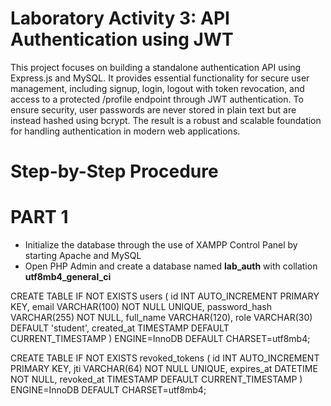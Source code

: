 # Laboratory Activity 3: API Authentication using JWT
This project focuses on building a standalone authentication API using Express.js and MySQL. It provides essential functionality for secure user management, including signup, login, logout with token revocation, and access to a protected /profile endpoint through JWT authentication. To ensure security, user passwords are never stored in plain text but are instead hashed using bcrypt. The result is a robust and scalable foundation for handling authentication in modern web applications.

# Step-by-Step Procedure
# PART 1
- Initialize the database through the use of XAMPP Control Panel by starting Apache and MySQL
- Open PHP Admin and create a database named **lab_auth** with collation **utf8mb4_general_ci**
  
CREATE TABLE IF NOT EXISTS users (
  id INT AUTO_INCREMENT PRIMARY KEY,
  email VARCHAR(100) NOT NULL UNIQUE,
  password_hash VARCHAR(255) NOT NULL,
  full_name VARCHAR(120),
  role VARCHAR(30) DEFAULT 'student',
  created_at TIMESTAMP DEFAULT CURRENT_TIMESTAMP
) ENGINE=InnoDB DEFAULT CHARSET=utf8mb4;

CREATE TABLE IF NOT EXISTS revoked_tokens (
  id INT AUTO_INCREMENT PRIMARY KEY,
  jti VARCHAR(64) NOT NULL UNIQUE,
  expires_at DATETIME NOT NULL,
  revoked_at TIMESTAMP DEFAULT CURRENT_TIMESTAMP
) ENGINE=InnoDB DEFAULT CHARSET=utf8mb4;



